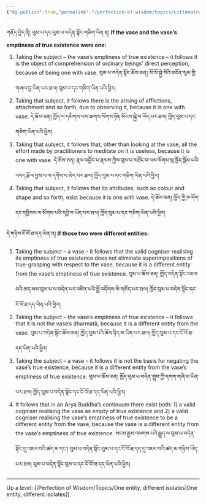 ```yaml
---
{"dg-publish":true,"permalink":"/perfection-of-wisdom/topics/cittamatra-refutations-relating-to-this/"}
---
```


གནོད་བྱེད་ནི། བུམ་པ་དང་བུམ་པ་བདེན་སྟོང་གཅིག་ཡིན་ན།
**If the vase and the vase’s emptiness of true existence were one:**
1. Taking the subject – the vase’s emptiness of true existence – it follows it is the object of comprehension of ordinary beings’ direct perception, because of being one with vase.
   བུམ་པ་བདེན་སྟོང་ཆོས་ཅན། སོ་སོ་སྐྱེ་བོའི་མངོན་སུམ་གྱི་གཞལ་བྱ་ཡིན་པར་ཐལ། བུམ་པ་དང་གཅིག་ཡིན་པའི་ཕྱིར།
2. Taking that subject, it follows there is the arising of afflictions, attachment and so forth, due to observing it, because it is one with vase.
   དེ་ཆོས་ཅན། ཁྱོད་ལ་དམིགས་པས་ཆགས་སོགས་ཉོན་མོངས་སྐྱེ་བ་ཡོད་པར་ཐལ། ཁྱོད་བུམ་པ་དང་གཅིག་ཡིན་པའི་ཕྱིར།
3. Taking that subject, it follows that, other than looking at the vase, all the effort made by practitioners to meditate on it is useless, because it is one with vase. དེ་ཆོས་ཅན། 
   རྣལ་འབྱོར་པ་རྣམས་ཀྱིས་བུམ་པ་མཐོང་བ་ལས་ལོགས་སུ་ཁྱོད་སྒོམ་པའི་འབད་རྩོལ་བྱས་པ་ལ་དགོས་པ་མེད་པར་ཐལ། ཁྱོད་བུམ་པ་དང་གཅིག་ཡིན་པའི་ཕྱིར།
4. Taking that subject, it follows that its attributes, such as colour and shape and so forth, exist because it is one with vase. དེ་ཆོས་ཅན། ཁྱོད་ཀྱི་ཁ་དོག་དང་དབྱིབས་ལ་སོགས་པའི་དབྱེ་བ་ཡོད་པར་ཐལ། ཁྱོད་བུམ་པ་དང་གཅིག་ཡིན་པའི་ཕྱིར།

དེ་གཉིས་ངོ་བོ་ཐ་དད་ཡིན་ན།
**If those two were different entities:**
1. Taking the subject – a vase – it follows that the valid cogniser realising its emptiness of true existence does not eliminate superimpositions of true-grasping with respect to the vase, because it is a different entity from the vase’s emptiness of true existence. བུམ་པ་ཆོས་ཅན། 
   ཁྱོད་བདེན་སྟོང་འཇལ་བའི་ཚད་མས་བུམ་པ་ལ་བདེན་པར་འཛིན་པའི་སྒྲོ་འདོགས་མི་གཅོད་པར་ཐལ། ཁྱོད་བུམ་པ་བདེན་སྟོང་དང་ངོ་བོ་ཐ་དད་ཡིན་པའི་ཕྱིར།
2. Taking the subject – the vase’s emptiness of true existence – it follows that it is not the vase’s dharmatā, because it is a different entity from the vase.
   བུམ་པ་བདེན་སྟོང་ཆོས་ཅན། ཁྱོད་བུམ་པའི་ཆོས་ཉིད་མ་ཡིན་པར་ཐལ། ཁྱོད་བུམ་པ་དང་ངོ་བོ་ཐ་དད་ཡིན་པའི་ཕྱིར།
3. Taking the subject – a vase – it follows it is not the basis for negating the vase’s true existence, because it is a different entity from the vase’s emptiness of true existence.
   བུམ་པ་ཆོས་ཅན། ཁྱོད་བུམ་པ་བདེན་གྲུབ་ཀྱི་དགག་གཞི་མ་ཡིན་པར་ཐལ། ཁྱོད་བུམ་པ་བདེན་སྟོང་དང་ངོ་བོ་ཐ་དད་ཡིན་པའི་ཕྱིར།
4. It follows that in an Arya Buddha’s continuum there exist both: 1) a valid cogniser realising the vase as empty of true existence and 2) a valid cogniser realising the vase’s emptiness of true existence to be a different entity from the vase, because the vase is a different entity from the vase’s emptiness of true existence. སངས་རྒྱས་འཕགས་པའི་རྒྱུད་ལ་བུམ་པ་བདེན་སྟོང་དུ་འཇལ་བའི་ཚད་མ་དང་། 
   བུམ་པ་བདེན་སྟོང་བུམ་པ་དང་ངོ་བོ་ཐ་དད་དུ་འཇལ་བའི་ཚད་མ་གཉིས་ཡོད་པར་ཐལ། བུམ་པ་བདེན་སྟོང་བུམ་པ་དང་ངོ་བོ་ཐ་དད་ཡིན་པའི་ཕྱིར།

---
Up a level: [[Perfection of Wisdom/Topics/One entity, different isolates\|One entity, different isolates]]